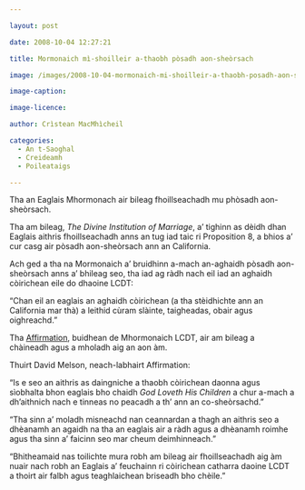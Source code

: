 ```yaml
---

layout: post

date: 2008-10-04 12:27:21

title: Mormonaich mì-shoilleir a-thaobh pòsadh aon-sheòrsach

image: /images/2008-10-04-mormonaich-mi-shoilleir-a-thaobh-posadh-aon-sheorsach.jpg

image-caption:

image-licence:

author: Crìstean MacMhìcheil

categories:
  - An t-Saoghal
  - Creideamh
  - Poileataigs

---
```


Tha an Eaglais Mhormonach air bileag fhoillseachadh mu phòsadh aon-sheòrsach.

<!--more-->

Tha am bileag, _The Divine Institution of Marriage_, a&#8217; tighinn as dèidh dhan Eaglais aithris fhoillseachadh anns an tug iad taic ri Proposition 8, a bhios a&#8217; cur casg air pòsadh aon-sheòrsach ann an California.

Ach ged a tha na Mormonaich a&#8217; bruidhinn a-mach an-aghaidh pòsadh aon-sheòrsach anns a&#8217; bhileag seo, tha iad ag ràdh nach eil iad an aghaidh còirichean eile do dhaoine LCDT:

&#8220;Chan eil an eaglais an aghaidh còirichean (a tha stèidhichte ann an California mar thà) a leithid cùram slàinte, taigheadas, obair agus oighreachd.&#8221;

Tha [Affirmation][1], buidhean de Mhormonaich LCDT, air am bileag a chàineadh agus a mholadh aig an aon àm.

Thuirt David Melson, neach-labhairt Affirmation:

&#8220;Is e seo an aithris as daingniche a thaobh còirichean daonna agus sìobhalta bhon eaglais bho chaidh _God Loveth His Children_ a chur a-mach a dh&#8217;aithnich nach e tinneas no peacadh a th&#8217; ann an co-sheòrsachd.&#8221;

&#8220;Tha sinn a&#8217; moladh misneachd nan ceannardan a thagh an aithris seo a dhèanamh an agaidh na tha an eaglais air a ràdh agus a dhèanamh roimhe agus tha sinn a&#8217; faicinn seo mar cheum deimhinneach.&#8221;

&#8220;Bhitheamaid nas toilichte mura robh am bileag air fhoillseachadh aig àm nuair nach robh an Eaglais a&#8217; feuchainn ri còirichean catharra daoine LCDT a thoirt air falbh agus teaghlaichean briseadh bho chèile.&#8221;

 [1]: https://affirmation.org/
